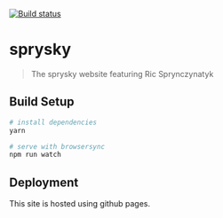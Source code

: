 [![Build status](https://ci.appveyor.com/api/projects/status/uu9dxmcex7vjvohm?svg=true)](https://ci.appveyor.com/project/steven-klein/sprysky)

# sprysky

> The sprysky website featuring Ric Sprynczynatyk

## Build Setup

``` bash
# install dependencies
yarn

# serve with browsersync
npm run watch
```

## Deployment

This site is hosted using github pages.
